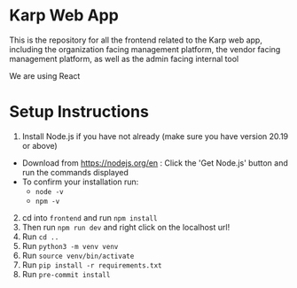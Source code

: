 # Karp Web App

This is the repository for all the frontend related to the Karp web app, including the organization facing management platform, the vendor facing management platform, as well as the admin facing internal tool

We are using React

# Setup Instructions

1. Install Node.js if you have not already (make sure you have version 20.19 or above)
- Download from https://nodejs.org/en : Click the 'Get Node.js' button and run the commands displayed
- To confirm your installation run:
    - ```node -v```
    - ```npm -v```
2. cd into ```frontend``` and run ```npm install```
3. Then run ```npm run dev``` and right click on the localhost url!
4. Run ```cd ..```
5. Run ```python3 -m venv venv```
6. Run ```source venv/bin/activate```
7. Run ```pip install -r requirements.txt```
8. Run ```pre-commit install```